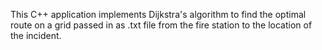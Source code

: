 This C++ application implements Dijkstra's algorithm to find the optimal route on a grid passed in as .txt file from the fire station to the location of the incident.